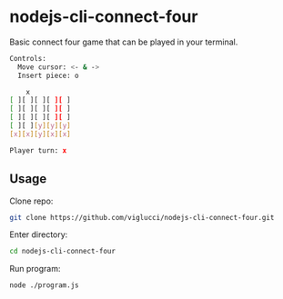 # nodejs-cli-connect-four

Basic connect four game that can be played in your terminal.

```bash
Controls:
  Move cursor: <- & ->
  Insert piece: o

    x
[ ][ ][ ][ ][ ]
[ ][ ][ ][ ][ ]
[ ][ ][ ][ ][ ]
[ ][ ][y][y][y]
[x][x][y][x][x]

Player turn: x
```

## Usage

Clone repo:

```bash
git clone https://github.com/viglucci/nodejs-cli-connect-four.git
```

Enter directory:

```bash 
cd nodejs-cli-connect-four
```

Run program:

```bash
node ./program.js
```
